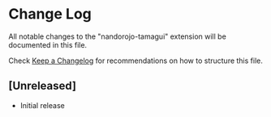 # Change Log

All notable changes to the "nandorojo-tamagui" extension will be documented in this file.

Check [Keep a Changelog](http://keepachangelog.com/) for recommendations on how to structure this file.

## [Unreleased]

- Initial release
